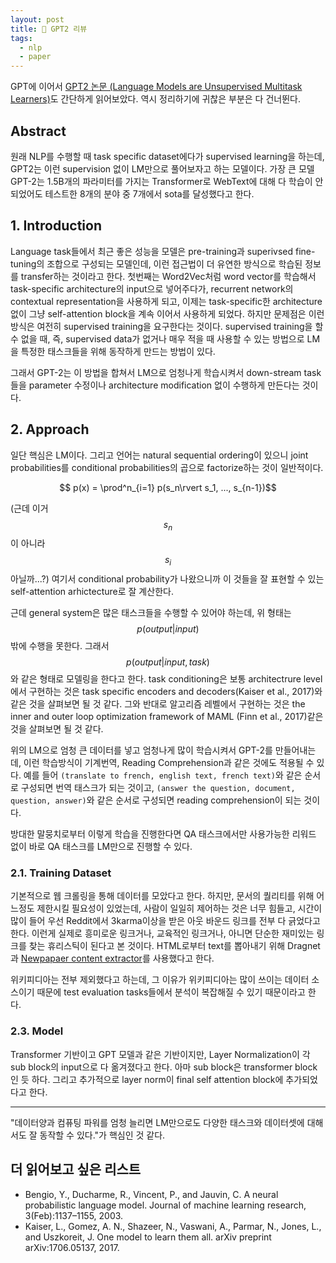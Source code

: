 ```yaml
---
layout: post
title: 📃 GPT2 리뷰
tags:
  - nlp
  - paper
---
```


GPT에 이어서 [GPT2 논문 (Language Models are Unsupervised Multitask Learners)](https://openai.com/blog/better-language-models/)도 간단하게 읽어보았다. 역시 정리하기에 귀찮은 부분은 다 건너뛴다.

## Abstract

원래 NLP를 수행할 때 task specific dataset에다가 supervised learning을 하는데, GPT2는 이런 supervision 없이 LM만으로 풀어보자고 하는 모델이다. 가장 큰 모델 GPT-2는 1.5B개의 파라미터를 가지는 Transformer로 WebText에 대해 다 학습이 안되었어도 테스트한 8개의 분야 중 7개에서 sota를 달성했다고 한다.

## 1. Introduction

Language task들에서 최근 좋은 성능을 모델은 pre-training과 superivsed fine-tuning의 조합으로 구성되는 모델인데, 이런 접근법이 더 유연한 방식으로 학습된 정보를 transfer하는 것이라고 한다. 첫번째는 Word2Vec처럼 word vector를 학습해서 task-specific architecture의 input으로 넣어주다가, recurrent network의 contextual representation을 사용하게 되고, 이제는 task-specific한 architecture없이 그냥 self-attention block을 계속 이어서 사용하게 되었다. 하지만 문제점은 이런 방식은 여전히 supervised training을 요구한다는 것이다. supervised training을 할 수 없을 때, 즉, supervised data가 없거나 매우 적을 때 사용할 수 있는 방법으로 LM을 특정한 태스크들을 위해 동작하게 만드는 방법이 있다.

그래서 GPT-2는 이 방법을 합쳐서 LM으로 엄청나게 학습시켜서 down-stream task들을 parameter 수정이나 architecture modification 없이 수행하게 만든다는 것이다.

## 2. Approach

일단 핵심은 LM이다. 그리고 언어는 natural sequential ordering이 있으니 joint probabilities를 conditional probabilities의 곱으로 factorize하는 것이 일반적이다.

$$ p(x) = \prod^n_{i=1} p(s_n\rvert s_1, ..., s_{n-1})$$

(근데 이거 $$s_n$$이 아니라 $$s_i$$아닐까...?) 여기서 conditional probability가 나왔으니까 이 것들을 잘 표현할 수 있는 self-attention arhictecture로 잘 계산한다.

근데 general system은 많은 태스크들을 수행할 수 있어야 하는데, 위 형태는 $$p(output \rvert input)$$ 밖에 수행을 못한다. 그래서 $$p(output \rvert input, task)$$와 같은 형태로 모델링을 한다고 한다. task conditioning은 보통 architectrure level에서 구현하는 것은 task specific encoders and decoders(Kaiser et al., 2017)와 같은 것을 살펴보면 될 것 같다. 그와 반대로 알고리즘 레벨에서 구현하는 것은 the inner and outer loop optimization framework of MAML (Finn et al., 2017)같은 것을 살펴보면 될 것 같다.

위의 LM으로 엄청 큰 데이터를 넣고 엄청나게 많이 학습시켜서 GPT-2를 만들어내는데, 이런 학습방식이 기계번역, Reading Comprehension과 같은 것에도 적용될 수 있다. 예를 들어 `(translate to french, english text, french text)`와 같은 순서로 구성되면 번역 태스크가 되는 것이고, `(answer the question, document, question, answer)`와 같은 순서로 구성되면 reading comprehension이 되는 것이다.

방대한 말뭉치로부터 이렇게 학습을 진행한다면 QA 태스크에서만 사용가능한 리워드 없이 바로 QA 태스크를 LM만으로 진행할 수 있다.

### 2.1. Training Dataset

기본적으로 웹 크롤링을 통해 데이터를 모았다고 한다. 하지만, 문서의 퀄리티를 위해 어느정도 제한시킬 필요성이 있었는데, 사람이 일일히 제어하는 것은 너무 힘들고, 시간이 많이 들어 우선 Reddit에서 3karma이상을 받은 아웃 바운드 링크를 전부 다 긁었다고 한다. 이런게 실제로 흥미로운 링크거나, 교육적인 링크거나, 아니면 단순한 재미있는 링크를 찾는 휴리스틱이 된다고 본 것이다. HTML로부터 text를 뽑아내기 위해 Dragnet과 [Newpapaer content extractor](https://github.com/codelucas/newspaper)를 사용했다고 한다.

위키피디아는 전부 제외했다고 하는데, 그 이유가 위키피디아는 많이 쓰이는 데이터 소스이기 때문에 test evaluation tasks들에서 분석이 복잡해질 수 있기 때문이라고 한다.

### 2.3. Model

Transformer 기반이고 GPT 모델과 같은 기반이지만, Layer Normalization이 각 sub block의 input으로 다 옮겨졌다고 한다. 아마 sub block은 transformer block인 듯 하다. 그리고 추가적으로 layer norm이 final self attention block에 추가되었다고 한다.

---

"데이터양과 컴퓨팅 파워를 엄청 늘리면 LM만으로도 다양한 태스크와 데이터셋에 대해서도 잘 동작할 수 있다."가 핵심인 것 같다.

## 더 읽어보고 싶은 리스트

* Bengio, Y., Ducharme, R., Vincent, P., and Jauvin, C. A neural probabilistic language model. Journal of machine learning research, 3(Feb):1137–1155, 2003.
* Kaiser, L., Gomez, A. N., Shazeer, N., Vaswani, A., Parmar, N., Jones, L., and Uszkoreit, J. One model to learn them all. arXiv preprint arXiv:1706.05137, 2017.
